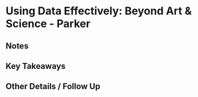 # Using Data Effectively: Beyond Art & Science - Parker
 
## Notes 
 
 
## Key Takeaways 
 
 
## Other Details / Follow Up 
 
 
